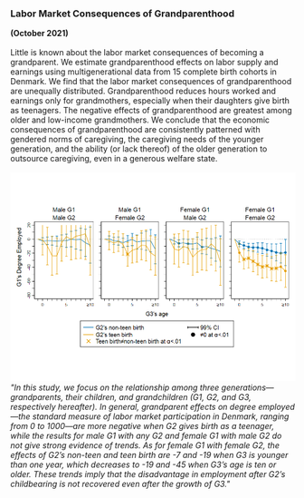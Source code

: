 ### Labor Market Consequences of Grandparenthood
**(October 2021)**
<br>
<br>
Little is known about the labor market consequences of becoming a grandparent. We estimate grandparenthood effects on labor supply and earnings using multigenerational data from 15 complete birth cohorts in Denmark. We find that the labor market consequences of grandparenthood are unequally distributed. Grandparenthood reduces hours worked and earnings only for grandmothers, especially when their daughters give birth as teenagers. The negative effects of grandparenthood are greatest among older and low-income grandmothers. We conclude that the economic consequences of grandparenthood are consistently patterned with gendered norms of caregiving, the caregiving needs of the younger generation, and the ability (or lack thereof) of the older generation to outsource caregiving, even in a generous welfare state.
<br>
<br>
![fig1](/assets/abstract/grandparenthood_fig1.png)
<br>
_"In this study, we focus on the relationship among three generations—grandparents, their children, and grandchildren (G1, G2, and G3, respectively hereafter). In general, grandparent effects on degree employed—the standard measure of labor market participation in Denmark, ranging from 0 to 1000—are more negative when G2 gives birth as a teenager, while the results for male G1 with any G2 and female G1 with male G2 do not give strong evidence of trends.  As for female G1 with female G2, the effects of G2’s non-teen and teen birth are -7 and -19 when G3 is younger than one year, which decreases to -19 and -45 when G3’s age is ten or older. These trends imply that the disadvantage in employment after G2’s childbearing is not recovered even after the growth of G3."_
